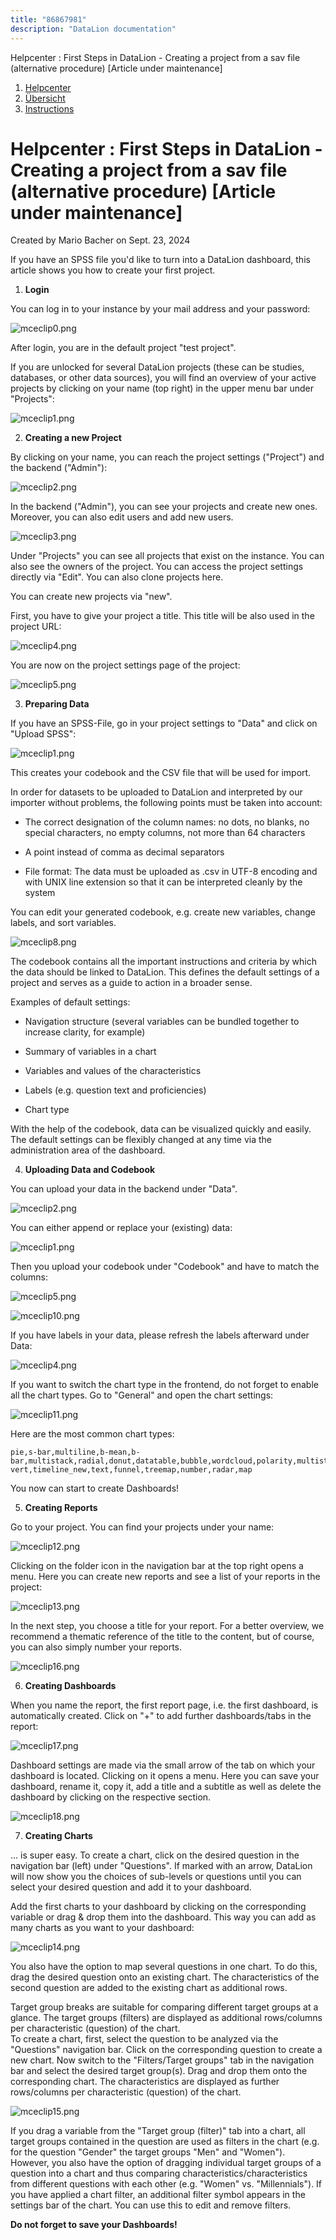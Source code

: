 ```yaml
---
title: "86867981"
description: "DataLion documentation"
---
```


Helpcenter : First Steps in DataLion - Creating a project from a sav file (alternative procedure) \[Article under maintenance\]  

1.  [Helpcenter](index.html)
2.  [Übersicht](2982609.html)
3.  [Instructions](Instructions_85524497.html)

# Helpcenter : First Steps in DataLion - Creating a project from a sav file (alternative procedure) \[Article under maintenance\]

Created by Mario Bacher on Sept. 23, 2024

If you have an SPSS file you'd like to turn into a DataLion dashboard, this article shows you how to create your first project.

1.  **Login**
    

You can log in to your instance by your mail address and your password:

![mceclip0.png](/img/86966299.png?width=335)

After login, you are in the default project "test project".

If you are unlocked for several DataLion projects (these can be studies, databases, or other data sources), you will find an overview of your active projects by clicking on your name (top right) in the upper menu bar under "Projects":

![mceclip1.png](/img/86966306.png?width=419)

2.  **Creating a new Project**
    

By clicking on your name, you can reach the project settings ("Project") and the backend ("Admin"):

![mceclip2.png](/img/86966312.png?width=284)

In the backend ("Admin"), you can see your projects and create new ones. Moreover, you can also edit users and add new users.

![mceclip3.png](/img/86966318.png?width=617)

Under "Projects" you can see all projects that exist on the instance. You can also see the owners of the project. You can access the project settings directly via "Edit". You can also clone projects here.

You can create new projects via "new". 

First, you have to give your project a title. This title will be also used in the project URL:

![mceclip4.png](/img/86966324.png?width=760)

You are now on the project settings page of the project:

![mceclip5.png](/img/86966330.png?width=617)

3.  **Preparing Data**
    

If you have an SPSS-File, go in your project settings to "Data" and click on "Upload SPSS":

![mceclip1.png](/img/86966306.png?width=453)

This creates your codebook and the CSV file that will be used for import.

In order for datasets to be uploaded to DataLion and interpreted by our importer without problems, the following points must be taken into account:

-   The correct designation of the column names: no dots, no blanks, no special characters, no empty columns, not more than 64 characters
    
-   A point instead of comma as decimal separators
    
-   File format: The data must be uploaded as .csv in UTF-8 encoding and with UNIX line extension so that it can be interpreted cleanly by the system
    

You can edit your generated codebook, e.g. create new variables, change labels, and sort variables.

![mceclip8.png](/img/86966347.png?width=760)

The codebook contains all the important instructions and criteria by which the data should be linked to DataLion. This defines the default settings of a project and serves as a guide to action in a broader sense.

Examples of default settings:

-   Navigation structure (several variables can be bundled together to increase clarity, for example)
    
-   Summary of variables in a chart
    
-   Variables and values of the characteristics
    
-   Labels (e.g. question text and proficiencies)
    
-   Chart type
    

With the help of the codebook, data can be visualized quickly and easily. The default settings can be flexibly changed at any time via the administration area of the dashboard.

4.  **Uploading Data and Codebook**
    

You can upload your data in the backend under "Data".

![mceclip2.png](/img/86966312.png?width=294)

You can either append or replace your (existing) data:

![mceclip1.png](/img/86966306.png?width=760)

Then you upload your codebook under "Codebook" and have to match the columns:

![mceclip5.png](/img/86966330.png?width=291)

![mceclip10.png](/img/86966386.png?width=760)

If you have labels in your data, please refresh the labels afterward under Data:

![mceclip4.png](/img/86966324.png?width=453)

If you want to switch the chart type in the frontend, do not forget to enable all the chart types. Go to "General" and open the chart settings:

![mceclip11.png](/img/86966403.png?width=760)

Here are the most common chart types: 

```
pie,s-bar,multiline,b-mean,b-bar,multistack,radial,donut,datatable,bubble,wordcloud,polarity,multistack-vert,timeline_new,text,funnel,treemap,number,radar,map
```

You now can start to create Dashboards!

5.  **Creating Reports**
    

Go to your project. You can find your projects under your name:

![mceclip12.png](/img/86966409.png?width=322)

Clicking on the folder icon in the navigation bar at the top right opens a menu. Here you can create new reports and see a list of your reports in the project:

![mceclip13.png](/img/86966415.png?width=378)

In the next step, you choose a title for your report. For a better overview, we recommend a thematic reference of the title to the content, but of course, you can also simply number your reports.

![mceclip16.png](/img/86966421.png?width=480)

6.  **Creating Dashboards**
    

When you name the report, the first report page, i.e. the first dashboard, is automatically created. Click on "+" to add further dashboards/tabs in the report:

![mceclip17.png](/img/86966427.png?width=481)

Dashboard settings are made via the small arrow of the tab on which your dashboard is located. Clicking on it opens a menu. Here you can save your dashboard, rename it, copy it, add a title and a subtitle as well as delete the dashboard by clicking on the respective section.

![mceclip18.png](/img/86966433.png?width=249)

7.  **Creating Charts**
    

... is super easy. To create a chart, click on the desired question in the navigation bar (left) under "Questions". If marked with an arrow, DataLion will now show you the choices of sub-levels or questions until you can select your desired question and add it to your dashboard.

Add the first charts to your dashboard by clicking on the corresponding variable or drag & drop them into the dashboard. This way you can add as many charts as you want to your dashboard:

![mceclip14.png](/img/86966439.png?width=574)

You also have the option to map several questions in one chart. To do this, drag the desired question onto an existing chart. The characteristics of the second question are added to the existing chart as additional rows.

Target group breaks are suitable for comparing different target groups at a glance. The target groups (filters) are displayed as additional rows/columns per characteristic (question) of the chart.  
To create a chart, first, select the question to be analyzed via the "Questions" navigation bar. Click on the corresponding question to create a new chart. Now switch to the "Filters/Target groups" tab in the navigation bar and select the desired target group(s). Drag and drop them onto the corresponding chart. The characteristics are displayed as further rows/columns per characteristic (question) of the chart.

![mceclip15.png](/img/86966445.png?width=457)

If you drag a variable from the "Target group (filter)" tab into a chart, all target groups contained in the question are used as filters in the chart (e.g. for the question "Gender" the target groups "Men" and "Women"). However, you also have the option of dragging individual target groups of a question into a chart and thus comparing characteristics/characteristics from different questions with each other (e.g. "Women" vs. "Millennials"). If you have applied a chart filter, an additional filter symbol appears in the settings bar of the chart. You can use this to edit and remove filters.

**Do not forget to save your Dashboards!**
